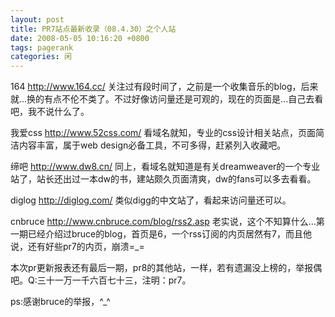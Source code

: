 ```yaml
---
layout: post
title: PR7站点最新收录（08.4.30）之个人站
date: 2008-05-05 10:16:20 +0800
tags: pagerank
categories: 闲
---
```

164 http://www.164.cc/
关注过有段时间了，之前是一个收集音乐的blog，后来就...换的有点不伦不类了。不过好像访问量还是可观的，现在的页面是...自己去看吧，我不说什么了。

我爱css http://www.52css.com/
看域名就知，专业的css设计相关站点，页面简洁内容丰富，属于web design必备工具，不可多得，赶紧列入收藏吧。

缔吧 http://www.dw8.cn/
同上，看域名就知道是有关dreamweaver的一个专业站了，站长还出过一本dw的书，建站颇久页面清爽，dw的fans可以多去看看。

diglog http://diglog.com/
类似digg的中文站了，看起来访问量还可以。

cnbruce http://www.cnbruce.com/blog/rss2.asp
老实说，这个不知算什么...第一期已经介绍过bruce的blog，首页是6，一个rss订阅的内页居然有7，而且他说，还有好些pr7的内页，崩溃=_=

本次pr更新报表还有最后一期，pr8的其他站，一样，若有遗漏没上榜的，举报偶吧。Q:三十一万一千六百七十三，注明：pr7。

ps:感谢bruce的举报，^_^
